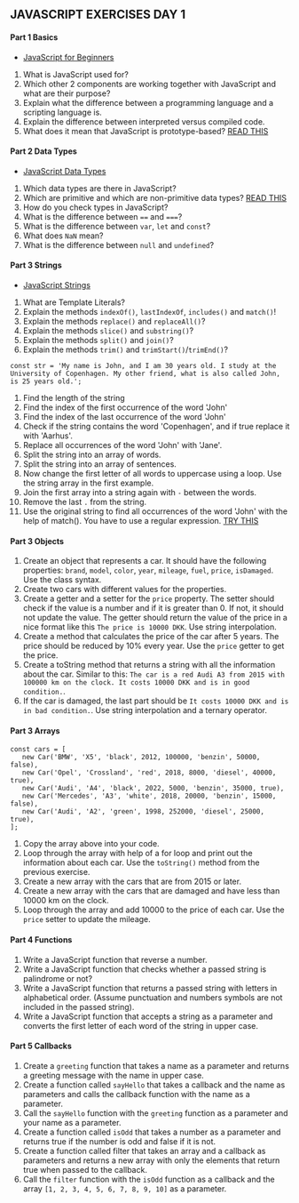 ## JAVASCRIPT EXERCISES DAY 1

#### Part 1 Basics

- [JavaScript for Beginners](https://developer.mozilla.org/en-US/docs/Learn/JavaScript/First_steps/What_is_JavaScript)

1. What is JavaScript used for?
2. Which other 2 components are working together with JavaScript and what are their purpose?
3. Explain what the difference between a programming language and a scripting language is.
4. Explain the difference between interpreted versus compiled code.
5. What does it mean that JavaScript is prototype-based? [READ THIS](https://www.freecodecamp.org/news/javascript-prototype-explained-with-examples/)

#### Part 2 Data Types

- [JavaScript Data Types](https://developer.mozilla.org/en-US/docs/Web/JavaScript/Data_structures)

1. Which data types are there in JavaScript?
2. Which are primitive and which are non-primitive data types? [READ THIS](https://techstacker.com/primitive-values-vs-non-primitive-values-javascript/)
3. How do you check types in JavaScript?
4. What is the difference between `==` and `===`?
5. What is the difference between `var`, `let` and `const`? 
6. What does `NaN` mean? 
7. What is the difference between `null` and `undefined`?

#### Part 3 Strings 

- [JavaScript Strings](https://developer.mozilla.org/en-US/docs/Web/JavaScript/Reference/Global_Objects/String)

1. What are Template Literals?
2. Explain the methods `indexOf()`, `lastIndexOf`, `includes()` and `match()`!
3. Explain the methods `replace()` and `replaceAll()`?
4. Explain the methods `slice()` and `substring()`?
5. Explain the methods `split()` and `join()`?
6. Explain the methods `trim()` and `trimStart()`/`trimEnd()`?

```JS
const str = 'My name is John, and I am 30 years old. I study at the University of Copenhagen. My other friend, what is also called John, is 25 years old.';
```

1. Find the length of the string
2. Find the index of the first occurrence of the word 'John'
3. Find the index of the last occurrence of the word 'John'
4. Check if the string contains the word 'Copenhagen', and if true replace it with 'Aarhus'.
5. Replace all occurrences of the word 'John' with 'Jane'. 
6. Split the string into an array of words. 
7. Split the string into an array of sentences. 
8. Now change the first letter of all words to uppercase using a loop. Use the string array in the first example.
9. Join the first array into a string again with `-` between the words. 
10. Remove the last `.` from the string.
11. Use the original string to find all occurrences of the word 'John' with the help of match(). You have to use a regular expression. [TRY THIS](https://rubular.com/)

#### Part 3 Objects

1. Create an object that represents a car. It should have the following
   properties: `brand`, `model`, `color`, `year`, `mileage`, `fuel`, `price`, `isDamaged`. Use the class syntax.
2. Create two cars with different values for the properties. 
3. Create a getter and a setter for the `price` property. The setter should
   check if the value is a number and if it is greater than 0. If not, it should
   not update the value. The getter should return the value of the price in a nice format like this `The price is 10000 DKK`. Use string interpolation.
4. Create a method that calculates the price of the car after 5 years. The
   price should be reduced by 10% every year. Use the `price` getter to get the price.
5. Create a toString method that returns a string with all the information
   about the car. Similar to this: `The car is a red Audi A3 from 2015 with 100000 km on the clock. It costs 10000 DKK and is in good condition.`. 
6. If the car is damaged, the last part should be `It costs 10000 DKK and is in bad condition.`. Use string interpolation and a ternary operator.


#### Part 3 Arrays

```JS
const cars = [
   new Car('BMW', 'X5', 'black', 2012, 100000, 'benzin', 50000, false),
   new Car('Opel', 'Crossland', 'red', 2018, 8000, 'diesel', 40000, true),
   new Car('Audi', 'A4', 'black', 2022, 5000, 'benzin', 35000, true),
   new Car('Mercedes', 'A3', 'white', 2018, 20000, 'benzin', 15000, false),
   new Car('Audi', 'A2', 'green', 1998, 252000, 'diesel', 25000, true),
];
```
1. Copy the array above into your code.
2. Loop through the array with help of a for loop and print out the
   information about each car. Use the `toString()` method from the previous exercise.
3. Create a new array with the cars that are from 2015 or later.
4. Create a new array with the cars that are damaged and have less than 10000 km on the clock.
5. Loop through the array and add 10000 to the price of each car. Use the `price` setter to update the mileage.

#### Part 4 Functions

1. Write a JavaScript function that reverse a number.
2. Write a JavaScript function that checks whether a passed string is palindrome or not?
3. Write a JavaScript function that returns a passed string with letters in alphabetical order. (Assume punctuation and numbers symbols are not included in the passed string).
4. Write a JavaScript function that accepts a string as a parameter and converts the first letter of each word of the
   string in upper case.

#### Part 5 Callbacks

1. Create a `greeting` function that takes a name as a parameter and returns a greeting message with the name in upper case.
2. Create a function called `sayHello` that takes a callback and the name as parameters and calls the callback function with the name as a parameter.
3. Call the `sayHello` function with the `greeting` function as a parameter and your name as a parameter.
4. Create a function called `isOdd` that takes a number as a parameter and returns true if the number is odd and false if it is not.
5. Create a function called filter that takes an array and a callback as parameters and returns a new array with only the elements that return true when passed to the callback.
6. Call the `filter` function with the `isOdd` function as a callback and the array `[1, 2, 3, 4, 5, 6, 7, 8, 9, 10]` as a parameter.


